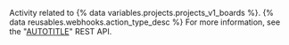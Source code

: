 Activity related to {% data variables.projects.projects_v1_boards %}. {% data reusables.webhooks.action_type_desc %} For more information, see the "[AUTOTITLE](/rest/projects)" REST API.
